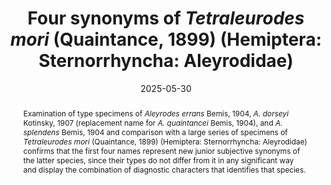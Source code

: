 ---
title: 'Four synonyms of <i>Tetraleurodes mori</i> (Quaintance, 1899) (Hemiptera: Sternorrhyncha: Aleyrodidae)'
date: '2025-05-30'
doi: ''
journal: Insecta Mundi
issue: '1122'
pagination: '1–9'
zoobank: 'urn:lsid:zoobank.org:pub:EE63EFA9-02E4-436A-9D1E-17DFC6389D4B'
authors:
  - first_name: 'Natalia'
    last_name: 'von Ellenrieder'
    affiliation: 'Plant Pest Diagnostics Center, California Department of Food and Agriculture, 3294 Meadowview Road, Sacramento, CA 95832-1448, USA'
    email: 'natalia.von.ellenrieder@cdfa.ca.gov'
    orcid: 'https://orcid.org/0000-0002-1159-2019'

  - first_name: 'Raymond J.'
    last_name: 'Gill'
    affiliation: 'Plant Pest Diagnostics Center, California Department of Food and Agriculture, 3294 Meadowview Road, Sacramento, CA 95832-1448, USA'
    email: '3rayromagill@gmail.com'
    orcid: 'https://orcid.org/0009-0005-9047-2742'

  - first_name: 'Ian C.'
    last_name: 'Stocks'
    affiliation: 'Animal and Plant Health Inspection Service, Plant Protection and Quarantine, USDA, Rm. 018, Bldg. 005, Beltsville, MD 20705, USA'
    email: 'Ian.C.Stocks@usda.gov'
    orcid: 'https://orcid.org/0000-0003-2871-1042'

download: 'https://drive.google.com/file/d/1QAbPJ7QbZMmrp5QG7QWqNnYjQQAQ4pOq'

supplementary: ''

keywords:
  - Whiteflies
  - taxonomy
  - puparium
  - <i>Tetraleurodes errans</i>
  - <i>T. dorseyi</i>
  - <i>T. splendens</i>

categories:
  - Hemiptera
  - Sternorrhyncha
  - Aleyrodidae
  
references:
  - authors: Bemis FE.
    year: 1904
    title: 'The aleyrodids or mealy-winged flies of California with citation to other American species. Proceedings of the U.S. National Museum 27'
    pages: 471–537
    doi: 
    url: 
    access: 

  - authors: Evans GA.
    year: 2007
    title: 'The whiteflies (Hemiptera: Aleyrodidae) of the world and their host plants and natural enemies. USDA/ APHIS.'
    pages: 
    doi: 
    url: http://www.sel.barc.usda.gov
    access: (Last accessed September 2024.)

  - authors: Kotinsky J.
    year: 1907
    title: 'Aleyrodidae of Hawaii and Fiji with descriptions of new species. Bulletin, Board of Commissioners of Agriculture and Forestry Hawaii, Division of Entomology 2'
    pages: 93–102
    doi: 
    url: 
    access: 

  - authors: Nakahara S.
    year: 1995
    title: 'Taxonomic studies of the genus <i>Tetraleurodes </i>(Homoptera: Aleyrodidae). Insecta Mundi 9'
    pages: 105–150
    doi: 
    url: 
    access: 

  - authors: Peal HW.
    year: 1903
    title: 'Contribution towards a monograph of the oriental Aleurodidae. Journal of the Asiatic Society of Bengal 72'
    pages: 61-98
    doi: 
    url: 
    access: 

  - authors: Quaintance AL.
    year: 1899
    title: 'New or little known Aleurodidae I. Canadian Entomologist 31'
    pages: 1–4
    doi: 
    url: 
    access: 

  - authors: Quaintance AL, Baker AC.
    year: 1914
    title: 'Classification of the Aleyrodidae part II. Technical Series, Bureau of Entomology, United States Department of Agriculture 27'
    pages: 95–109
    doi: 
    url: 
    access: 

abstract: 'Examination of type specimens of <i>Aleyrodes errans </i>Bemis, 1904, <i>A. dorseyi </i>Kotinsky, 1907 (replacement name for <i>A. quaintancei </i>Bemis, 1904), and <i>A. splendens </i>Bemis, 1904 and comparison with a large series of specimens of <i>Tetraleurodes mori </i>(Quaintance, 1899) (Hemiptera: Sternorrhyncha: Aleyrodidae) confirms that the first four names represent new junior subjective synonyms of the latter species, since their types do not differ from it in any significant way and display the combination of diagnostic characters that identifies that species.'

resumen: 'El analisis de ejemplares tipo de <i>Aleyrodes errans </i>Bemis, 1904, <i>A. dorseyi </i>Kotinsky, 1907 (nombre de reemplazo de <i>A. quaintancei </i>Bemis, 1904) y <i>A. splendens </i>Bemis, 1904, y comparacion con una serie numerosa de ejemplares de <i>Tetraleurodes mori </i>(Quaintance, 1899) (Hemiptera: Sternorrhyncha: Aleyrodidae) confirma que los cuatro primeros nombres representan nuevos sinónimos subjetivos junior de la ultima especie, ya que sus tipos no difieren de la misma en ningun aspecto y muestran la combinacion de caracteres que identifica a esa especie.'

---